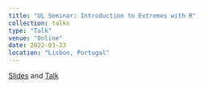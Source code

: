 ```yaml
---
title: "UL Seminar: Introduction to Extremes with R"
collection: talks
type: "Talk"
venue: "Online"
date: 2022-03-23
location: "Lisbon, Portugal"
---
```


[Slides](/files/ULWebinar.pdf) and [Talk](https://extremes.research.ulisboa.pt/seminars?id=6526)
